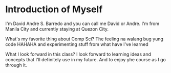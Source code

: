 # Introduction of Myself

I'm David Andre S. Barredo and you can call me David or Andre. I'm from Manila City and currently staying at Quezon City.

What's my favorite thing about Comp Sci? 
The feeling na walang bug yung code HAHAHA and experimenting stuff from what have I've learned 

What I look forward in this class?
I look forward to learning ideas and concepts that I'll definitely use in my future. And to enjoy yhe course as I go through it. 
